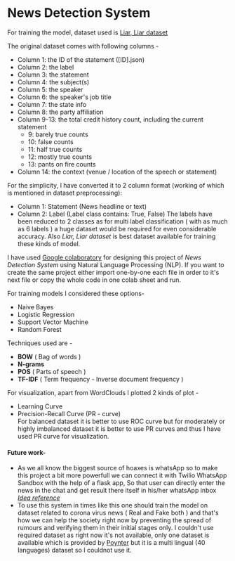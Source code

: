 # **News Detection System** #

For training the model, dataset used is [Liar, Liar dataset](https://www.cs.ucsb.edu/~william/data/liar_dataset.zip)

The original dataset comes with following columns -
- Column 1: the ID of the statement ([ID].json)
- Column 2: the label
- Column 3: the statement
- Column 4: the subject(s)
- Column 5: the speaker
- Column 6: the speaker's job title
- Column 7: the state info
- Column 8: the party affiliation
- Column 9-13: the total credit history count, including the current statement
  - 9: barely true counts
  - 10: false counts
  - 11: half true counts
  - 12: mostly true counts
  - 13: pants on fire counts
- Column 14: the context (venue / location of the speech or statement)

For the simplicity, I have converted it to 2 column format (working of which is mentioned in dataset preprocessing):
- Column 1: Statement (News headline or text)
- Column 2: Label (Label class contains: True, False)
The labels have been reduced to 2 classes as for multi label classification ( with as much as 6 labels ) a huge dataset would be required for even considerable accuracy. Also *Liar, Liar dataset* is best dataset available for training these kinds of model. 


I have used [Google colaboratory](https://colab.research.google.com/) for designing this project of *News Detection System* using Natural Language Processing (NLP). If you want to create the same project either import one-by-one each file in order to it's next file or copy the whole code in one colab sheet and run.


For training models I considered these options-
- Naive Bayes
- Logistic Regression
- Support Vector Machine
- Random Forest


Techniques used are -
- **BOW** ( Bag of words )
- **N-grams**
- **POS** ( Parts of speech )
- **TF-IDF** ( Term frequency - Inverse document frequency )


For visualization, apart from WordClouds I plotted 2 kinds of plot - 
- Learning Curve
- Precision-Recall Curve (PR - curve) <br/>
For balanced dataset it is better to use ROC curve but for moderately or highly imbalanced dataset it is better to use PR curves and thus I have used PR curve for visualization. 


#### Future work- ####
- As we all know the biggest source of hoaxes is whatsApp so to make this project a bit more powerfull we can connect it with Twilio WhatsApp Sandbox with the help of a flask app, So that user can directly enter the news in the chat and get result there itself in his/her whatsApp inbox  [*Idea reference*](https://dzone.com/articles/fake-news-foe-machine-learning-and-twilio) 
- To use this system in times like this one should train the model on dataset related to corona virus news ( Real and Fake both ) and that's how we can help the society right now by preventing the spread of rumours and verifying them in their initial stages only. I couldn't use required dataset as right now it's not available, only one dataset is available which is provided by [Poynter](https://www.poynter.org/ifcn-covid-19-misinformation/) but it is a multi lingual (40 languages) dataset so I couldnot use it.
